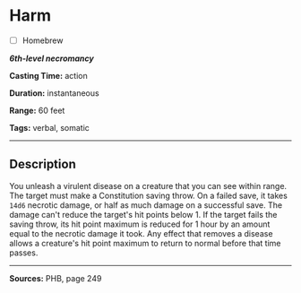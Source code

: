 # Harm

- [ ] Homebrew

***6th-level necromancy***

**Casting Time:** action

**Duration:** instantaneous

**Range:** 60 feet

**Tags:** verbal, somatic

---

## Description
You unleash a virulent disease on a creature that you can see within range.
The target must make a Constitution saving throw.
On a failed save, it takes `14d6` necrotic damage, or half as much damage on a successful save.
The damage can't reduce the target's hit points below 1.
If the target fails the saving throw, its hit point maximum is reduced for 1 hour by an amount equal to the necrotic damage it took.
Any effect that removes a disease allows a creature's hit point maximum to return to normal before that time passes.

---

**Sources:** PHB, page 249
